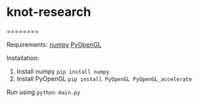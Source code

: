 # knot-research
========

Requirements:
[numpy](www.numpy.org)
[PyOpenGL](http://pyopengl.sourceforge.net/)

Installation:
1. Install numpy
```pip install numpy```
2. Install PyOpenGL
```pip install PyOpenGL PyOpenGL_accelerate```

Run using `python main.py`
